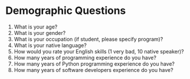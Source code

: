 # Demographic Questions

1. What is your age?
2. What is your gender?
3. What is your occupation (if student, please specify program)?
4. What is your native language?
5. How would you rate your English skills (1 very bad, 10 native speaker)?
6. How many years of programming experience do you have?
7. How many years of Python programming experience do you have?
8. How many years of software developers experience do you have?